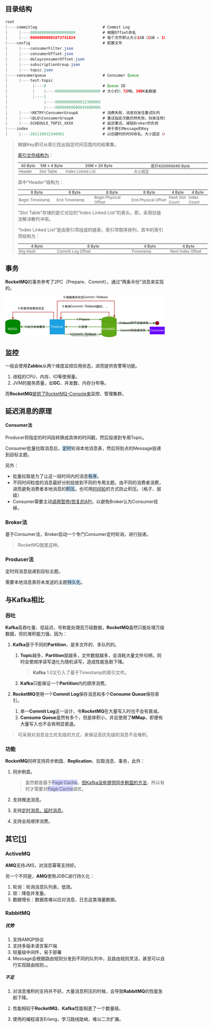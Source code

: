 
## 目录结构

```java
root
|----commitlog							   # Commit Log
|     |----00000000000000000000			   # 根据Offset命名
|     |----00000000001073741824			   # 每个文件默认大小1GB（1GB = 1073741824B）
|----config								   # 配置文件
|     |----consumerFilter.json
|     |----consumerOffset.json
|     |----delayconsumerOffset.json
|     |----subscriptionGroup.json
|     |----topic.json
|----consumerqueue						   # Consumer Queue
|     |----test-topic
|           |----0						   # Queue ID
|           |    |----00000000000000000000 # 大小约5.72MB，300K条数据
|           |----1
|                |----00000000000012300000
|                |----00000000000045600000
|     |----%RETRY%ConsumerGroupA		   # 消费失败，消息将发往重试队列
|     |----%DLQ%ConsumerGroupA			   # 重试指定次数仍然失败，则发往死信队列（Dead Letter Queue）
|     |----SCHEDULE_TOPIC_XXXX			   # 延迟重试，减轻Broker的负担
|----index								   # 用于索引Message的Key
|     |----202110032340001				   # 以创建时的时间命名，大小固定（420000040Byte），约20M项索引
```

> 根据Key即可从索引找出指定时间范围内的结果集。
>
> [索引文件结构为](https://blog.csdn.net/quhongwei_zhanqiu/article/details/39153195)：
>
> <table style="font-size: 12px; width:600px">
> 		<thead>
> 			<tr>
>        <th style="padding: 0 3px; width: 60px;">40 Byte</th>
>        <th style="padding: 0 3px; width: 80px;">5M * 4 Byte</th>
>        <th style="padding: 0 3px; width: 220px;">20M * 20 Byte</th>
>        <th style="padding: 0 3px; width: 240px;">总计420000040 Byte</th>
>    </tr>
> 		</thead>
> <tbody>
> <tr>
>    <td style="padding: 0 3px;">Header</td>
>    <td style="padding: 0 3px;">Slot Table</td>
>    <td style="padding: 0 3px;">Index Linked List</td>
>    <td style="padding: 0 3px;">大小固定</td>
> </tr>
> </tbody>
> </table>
>
> 
>
>
> 其中“Header”结构为：
>
> <table style="font-size: 12px; width:600px">
> 		<thead>
> 			<tr>
>   <th style="padding: 0 3px; width: 120px;">8 Byte</th>
>   <th style="padding: 0 3px; width: 120px;">8 Byte</th>
>   <th style="padding: 0 3px; width: 120px;">8 Byte</th>
>   <th style="padding: 0 3px; width: 120px;">8 Byte</th>
>   <th style="padding: 0 3px; width: 60px;">4 Byte</th>
>   <th style="padding: 0 3px; width: 60px;">4 Byte</th>
> </tr>
> 		</thead>
> <tbody>
> <tr>
>    <td style="padding: 0 3px;">Begin Timestamp</td>
>    <td style="padding: 0 3px;">End Timestamp</td>
>    <td style="padding: 0 3px;">Begin Physical Offset</td>
>    <td style="padding: 0 3px;">End Physical Offset</td>
>    <td style="padding: 0 3px;">Hash Slot Count</td>
>    <td style="padding: 0 3px;">Index Count</td>
> </tr>
> </tbody>
> </table>
>
>
> “Slot Table”存储的是它对应的“Index Linked List”的表头，即，采用拉链法解决散列冲突。
>
> “Index Linked List”是由索引项组成的链表，索引项倒序排列，其中的索引项结构为：
>
> <table style="font-size: 12px; width:600px">
> 		<thead>
> 			<tr>
>   <th style="padding: 0 3px; width: 120px;">4 Byte</th>
>   <th style="padding: 0 3px; width: 240px;">8 Byte</th>
>   <th style="padding: 0 3px; width: 120px;">4 Byte</th>
>   <th style="padding: 0 3px; width: 120px;">4 Byte</th>
> </tr>
> 		</thead>
> <tbody>
> <tr>
>    <td style="padding: 0 3px;">Key Hash</td>
>    <td style="padding: 0 3px;">Commit Log Offset</td>
>    <td style="padding: 0 3px;">Timestamp</td>
>    <td style="padding: 0 3px;">Next Index Offset</td>
> </tr>
> </tbody>
> </table>



## 事务

**RocketMQ**的事务参考了2PC（Prepare、Commit），通过“两条半份”消息来实现的。

![](../images/8/rocketmq-transaction.svg)



## 监控

一般会使用**Zabbix**从两个维度监控应用状态，进而提供告警等功能。

1. 进程的CPU、内存、IO等使用量。
2. JVM的服务质量，如**GC**、并发数、内存分布等。

而**RocketMQ**[提供了RocketMQ-Console来](https://blog.csdn.net/luanlouis/article/details/88078657)监控、管理集群。



## 延迟消息的原理

#### Consumer法

Producer将指定的时间段转换成具体的时间戳，然后投递到专用Topic。

Consumer批量拉取消息后，<span style=background:#c2e2ff>定时</span>轮询本地消息表，然后将到点的Message投递到目标主题。

另外：

- 批量拉取是为了让这一段时间内的消息<span style=background:#c2e2ff>有序</span>。
- 不同时间粒度的消息最好分别投放到不同的专用主题，由不同的消费者消费，进而避免消费者本地消息的<span style=background:#c2e2ff>积压</span>。也可用[时间轮](https://cloud.tencent.com/developer/article/1831327)的方式防止积压。（格子、层级）
- Consumer需要主动[调用暂停/恢复的API](https://zhuanlan.zhihu.com/p/365802989)，以避免Broker认为Consumer挂掉。

### Broker法

基于Consumer法，Broker启动一个专门Consumer定时轮询，进行投递。

> RocketMQ就是这种。

### Producer法

定时将消息投递到目标主题。

需要本地消息表将未发送的主题<span style=background:#c2e2ff>持久化</span>。



## 与Kafka相比

### 吞吐

**Kafka**高吞吐量、低延迟，号称能处理百万级数据，**RocketMQ**虽然只能处理万级数据，但抗堆积能力强，因为：

1. **Kafka**基于不同的**Partition**，是多文件的、多队列的。

   1. **Topic**越多，**Partition**就越多，文件数就越多，会消耗大量文件句柄，同时会使顺序读写退化为随机读写，造成性能急剧下降。

      > **Kafka** 1.0又引入了基于Timestamp的索引文件。

   2. **Kafka**只能保证一个**Partition**内的顺序消费。

2. **RocketMQ**使用一个**Commit Log**保存消息和多个**Consume Queue**保存索引。

   1. 单一**Commit Log**这一设计，令**RocketMQ**在大量写入时也不会有衰减。
   2. **Consume Queue**虽然有多个，但是体积小，并且使用了**MMap**，即便有大量写入也不会有明显衰退。

> 可采用对消息设立优先级的方式，来保证高优先级的消息不会堆积。

### 功能

**RocketMQ**同样支持异步刷盘、**Replication**、拉取消息、事务，此外：

1. 同步刷盘。

   > 虽然都是基于<span style=background:#c9ccff>Page Cache</span>，[但Kafka没有提供同步刷盘的方法](https://new.qq.com/omn/20201124/20201124A0AGP400.html)，所以有时才需要对<span style=background:#c9ccff>Page Cache</span>调优。

2. 支持推送消息。

3. 支持[定时消息、延时消息](https://github.com/apache/rocketmq/blob/master/docs/cn/features.md#8-定时消息)。

4. 支持全局顺序消费。



## 其它[[1]](https://www.cnblogs.com/duanxz/p/4610827.html)

### ActiveMQ

**AMQ**支持JMS，对消息幂等支持好。

另一个不同是，**AMQ**使用JDBC进行持久化：

1. 轮询：轮询消息队列表，低效。
2. 锁：降低并发量。
3. 数据增长：数据库难以应对消息、日志这类海量数据。

### RabbitMQ

##### 优势

1. 支持AMQP协议
2. 支持多版本语言客户端
3. 轻量级中间件，易于部署
4. Message会根据路由规则分发到不同的队列中，且路由规则灵活，甚至可以自行实现路由规则，。

##### 不足

1. 对消息堆积的支持并不好。大量消息积压的时候，会导致**RabbitMQ**的性能急剧下降。

2. 性能相较于**RocketMQ**、**Kafka**性能相差了一个数量级。

3. 使用的编程语言Erlang，学习路线陡峭，难以二次扩展。

